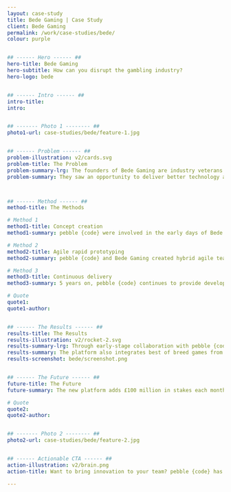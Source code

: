 ```yaml
---
layout: case-study
title: Bede Gaming | Case Study
client: Bede Gaming
permalink: /work/case-studies/bede/
colour: purple


## ------ Hero ------ ##
hero-title: Bede Gaming
hero-subtitle: How can you disrupt the gambling industry?
hero-logo: bede


## ------ Intro ------ ##
intro-title:
intro:


## ------- Photo 1 -------- ##
photo1-url: case-studies/bede/feature-1.jpg


## ------ Problem ------ ##
problem-illustration: v2/cards.svg
problem-title: The Problem
problem-summary-lrg: The founders of Bede Gaming are industry veterans who had previously worked with leading games suppliers such as OpenBet, Playtech and Dragonfish, but were never satisfied with the quality of the existing legacy gaming platforms.
problem-summary: They saw an opportunity to deliver better technology and service to the market, and so launched Bede Gaming.



## ------ Method ------ ##
method-title: The Methods

# Method 1
method1-title: Concept creation
method1-summary: pebble {code} were involved in the early days of Bede Gaming, and worked quickly to help create the initial concepts for the platform with the founders.

# Method 2
method2-title: Agile rapid prototyping
method2-summary: pebble {code} and Bede Gaming created hybrid agile teams, with resource from both organisations working collaboratively to rapidly prototype, test and scale their platform.

# Method 3
method3-title: Continuous delivery
method3-summary: 5 years on, pebble {code} continues to provide development support and senior architectural consultancy to Bede Gaming as they win major gambling clients.

# Quote
quote1:
quote1-author:


## ------ The Results ------ ##
results-title: The Results
results-illustration: v2/rocket-2.svg
results-summary-lrg: Through early-stage collaboration with pebble {code}, Bede Gaming built their own platform that gives customers and gamers the freedom to adapt their products and play them on any device.
results-summary: The platform also integrates best of breed games from other content providers, delivering gaming of all kinds on a whole new industry-leading platform. They have also created a world-class engineering team that pebble {code} is proud to have contributed to.<br><br> The platform has supported at peak times up to 5000 players using different games and devices. Bede Gaming currently has 100 cloud-based servers under their management, and power 30 different gambling websites.
results-screenshot: bede/screenshot.png


## ------ The Future ------ ##
future-title: The Future
future-summary: The new platform adds £100 million in stakes each month for Bede Gaming, adding value and attracting new games to the software every day.

# Quote
quote2:
quote2-author:


## ------- Photo 2 -------- ##
photo2-url: case-studies/bede/feature-2.jpg


## ------ Actionable CTA ------ ##
action-illustration: v2/brain.png
action-title: Want to bring innovation to your team? pebble {code} has you covered.

---
```


